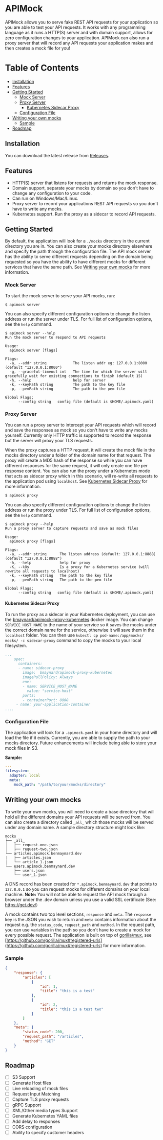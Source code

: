# APIMock

APIMock allows you to serve fake REST API requests for your application so you are able to test your API requests. It works with any programming language as it runs a HTTP(S) server and with domain support, allows for zero configuration changes to your application. APIMock can also run a proxy server that will record any API requests your application makes and then creates a mock file for you!

# Table of Contents

- [Installation](#Installation)
- [Features](#Features)
- [Getting Started](#Getting-Started)
  - [Mock Server](#Mock-Server)
  - [Proxy Server](#Proxy-Server)
    - [Kubernetes Sidecar Proxy](#Kubernetes-Sidecar-Proxy)
  - [Configuration File](#Configuration-File)
- [Writing your own mocks](#Writing-your-own-mocks)
  - [Sample](#Sample)
- [Roadmap](#Roadmap)

## Installation

You can download the latest release from [Releases](https://github.com/bmaynard/apimock/releases).

## Features

- HTTP(S) server that listens for requests and returns the mock response.
- Domain support, separate your mocks by domain so you don't have to change any configuration to your code.
- Can run on Windows/Mac/Linux.
- Proxy server to record your applications REST API requests so you don't have to write any mocks.
- Kubernetes support. Run the proxy as a sidecar to record API requests.

## Getting Started

By default, the application will look for a `./mocks` directory in the current directory you are in. You can also create your mocks directory elsewhere and specify the path through the configuration file. The API mock server has the ability to serve different requests depending on the domain being requested so you have the ability to have different mocks for different services that have the same path. See [Writing your own mocks](#Writing-your-own-mocks) for more information. 

### Mock Server

To start the mock server to serve your API mocks, run:

```bash
$ apimock server
```

You can also specify different configuration options to change the listen address or run the server under TLS. For full list of configuration options, see the `help` command.

```
$ apimock server --help
Run the mock server to respond to API requests

Usage:
  apimock server [flags]

Flags:
  -a, --addr string            The listen addr eg: 127.0.0.1:8000 (default "127.0.0.1:8000")
  -g, --graceful-timeout int   The time for which the server will gracefully wait for existing connections to finish (default 15)
  -h, --help                   help for server
  -k, --keyPath string         The path to the key file
  -p, --pemPath string         The path to the pem file

Global Flags:
      --config string   config file (default is $HOME/.apimock.yaml)
```

### Proxy Server

You can run a proxy server to intercept your API requests which will record and save the responses as mock so you don't have to write any mocks yourself. Currently only HTTP traffic is supported to record the response but the server will proxy your TLS requests.

When the proxy captures a HTTP request, it will create the mock file in the mocks directory under a folder of the domain name for that request. The proxy will create a MD5 hash of the response so while you can have different responses for the same request, it will only create one file per response content. You can also run the proxy under a Kubernetes mode that acts as sidecar proxy which in this scenario, will re-write all requests to the application pod using `localhost`. See [Kubernetes Sidecar Proxy](#Kubernetes-Sidecar-Proxy) for more information.

```bash
$ apimock proxy
```

You can also specify different configuration options to change the listen address or run the proxy under TLS. For full list of configuration options, see the `help` command.

```
$ apimock proxy --help
Run a proxy server to capture requests and save as mock files

Usage:
  apimock proxy [flags]

Flags:
  -a, --addr string      The listen address (default: 127.0.0.1:8888) (default "127.0.0.1:8888")
  -h, --help             help for proxy
  -K, --k8s              Is a proxy for a Kubernetes service (will rewrite all requests to localhost)
  -k, --keyPath string   The path to the key file
  -p, --pemPath string   The path to the pem file

Global Flags:
      --config string   config file (default is $HOME/.apimock.yaml)
```

#### Kubernetes Sidecar Proxy

To run the proxy as a sidecar in your Kubernetes deployment, you can use the [bmaynard/apimock-proxy-kubernetes](https://hub.docker.com/r/bmaynard/apimock-proxy-kubernetes) docker image. You can change `SERVICE_HOST_NAME` to the name of your service so it saves the mocks under the correct domain name for the service, otherwise it will save them in the `localhost` folder. You can then use `kubectl cp pod-name:/app/mocks/ mocks/ -c sidecar-proxy` command to copy the mocks to your local filesystem.

```yaml
...
    spec:
      containers:
      - name: sidecar-proxy
        image:  bmaynard/apimock-proxy-kubernetes
        imagePullPolicy: Always
        env:
        - name: SERVICE_HOST_NAME
          value: "service-host"
        ports:
        - containerPort: 8888
     - name: your-application-container
....
```

### Configuration File

The application will look for a `.apimock.yaml` in your home directory and will load the file if it exists. Currently, you are able to supply the path to your mocks directory. Future enhancements will include being able to store your mock files in S3.

**Sample:**

```yaml
---
filesystem:
  adapter: local
  meta:
    mock_path: "/path/to/your/mocks/directory"
```

## Writing your own mocks

To write your own mocks, you will need to create a base directory that will hold all the different domains your API requests will be served from. You can also create a directory called `_all_` which those mocks will be served under any domain name. A sample directory structure might look like:

```
mocks
├── _all_
│   ├── request-one.json
│   ├── request-two.json
└── articles.apimock.benmaynard.dev
|   ├── articles.json
|   └── article_1.json
└── users.apimock.benmaynard.dev
    ├── users.json
    └── user_1.json
```

A DNS record has been created for `*.apimock.benmaynard.dev` that points to `127.0.0.1` so you can request mocks for different domains on your local machine. **Note:** You will not be able to request the API mock through a browser under the .dev domain unless you use a valid SSL certificate (See: https://get.dev/)

A mock contains two top level sections, `response` and `meta`. The `response` key is the JSON you wish to return and `meta` contains information about the request e.g. the `status_code`, `request_path` and `method`. In the request path, you can use variables in the path so you don't have to create a mock for every possible request. The application is built on top of [gorilla/mux](https://github.com/gorilla/mux), see [https://github.com/gorilla/mux#registered-urls](https://github.com/gorilla/mux#registered-urls) for more information.

### Sample

```json
{
    "response": {
        "articles": [
            {
                "id": 1,
                "title": "this is a test"
            },
            {
                "id": 2,
                "title": "this is a test two"
            }
        ]
    },
    "meta": {
        "status_code": 200,
        "request_path": "/articles",
        "method": "GET"
    }
}
```

## Roadmap

- [ ] S3 Support
- [ ] Generate Host files
- [ ] Live reloading of mock files
- [ ] Request Input Matching
- [ ] Capture TLS proxy requests
- [ ] gRPC Support
- [ ] XML/Other media types Support
- [ ] Generate Kubernetes YAML files
- [ ] Add delay to responses
- [ ] CORS configuration
- [ ] Ability to specify customer headers